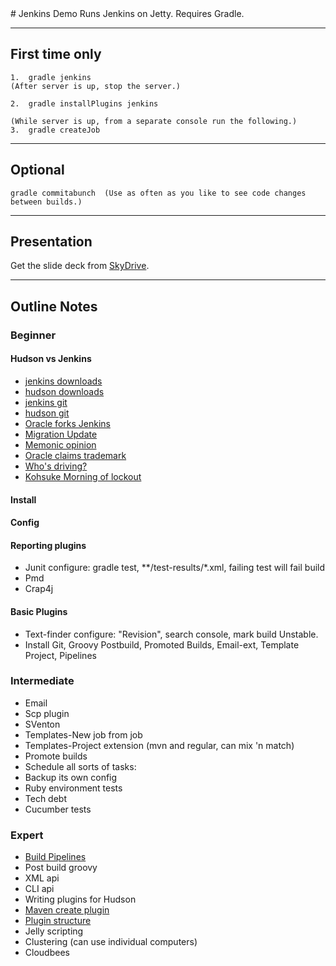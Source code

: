 <base target="_blank">
# Jenkins Demo
Runs Jenkins on Jetty.  
Requires Gradle.  

---
## First time only
    1.  gradle jenkins
    (After server is up, stop the server.)
    
    2.  gradle installPlugins jenkins
    
    (While server is up, from a separate console run the following.)
    3.  gradle createJob

---
## Optional
    gradle commitabunch  (Use as often as you like to see code changes between builds.)

---
## Presentation
Get the slide deck from [SkyDrive](http://cid-adc7888fd558a4e8.office.live.com/self.aspx/.Public/Presentations/).

---
## Outline Notes
### Beginner
#### Hudson vs Jenkins
   * [jenkins downloads](http://mirrors.jenkins-ci.org/war/)
   * [hudson downloads](http://java.net/downloads/hudson/war/)
   * [jenkins git](http://github.com/jenkinsci)
   * [hudson git](http://github.com/hudson)  
   * [Oracle forks Jenkins](http://www.artima.com/weblogs/viewpost.jsp?thread=317610)
   * [Migration Update](http://wiki.hudson-ci.org/display/HUDSON/Java.net+migration+status+updates)
   * [Memonic opinion](http://www.memonic.com/user/chris/set/development-tools/id/1pbbi)
   * [Oracle claims trademark](http://www.theregister.co.uk/2010/12/01/oracle_owns_hudson/)
   * [Who's driving?](http://jenkins-ci.org/content/whos-driving-thing)
   * [Kohsuke Morning of lockout](http://kohsuke.org/2010/11/23/hudson-java-net-migration-status-update/)

#### Install
#### Config
#### Reporting plugins
  * Junit     configure:  gradle test, \*\*/test-results/\*.xml,  failing test will fail build
  * Pmd
  * Crap4j

#### Basic Plugins
  * Text-finder   configure: "Revision", search console, mark build Unstable.
  * Install Git, Groovy Postbuild, Promoted Builds, Email-ext, Template Project, Pipelines

### Intermediate
  * Email
  * Scp plugin
  * SVenton
  * Templates-New job from job
  * Templates-Project extension (mvn and regular, can mix 'n match)
  * Promote builds
  * Schedule all sorts of tasks:
   * Backup its own config
   * Ruby environment tests
   * Tech debt
   * Cucumber tests

### Expert
  * [Build Pipelines](http://weblogs.java.net/blog/johnsmart/archive/2011/03/10/build-pipelines-jenkinshudson)
  * Post build groovy
  * XML api
  * CLI api
  * Writing plugins for Hudson
   * [Maven create plugin](http://wiki.hudson-ci.org/display/HUDSON/Plugin+tutorial)
   * [Plugin structure](http://wiki.hudson-ci.org/display/HUDSON/Plugin+structure)
   * Jelly scripting
  * Clustering (can use individual computers)
  * Cloudbees
